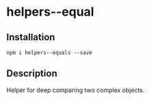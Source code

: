 # helpers--equal

## Installation

    npm i helpers--equals --save

## Description

Helper for deep comparing two complex objects.
